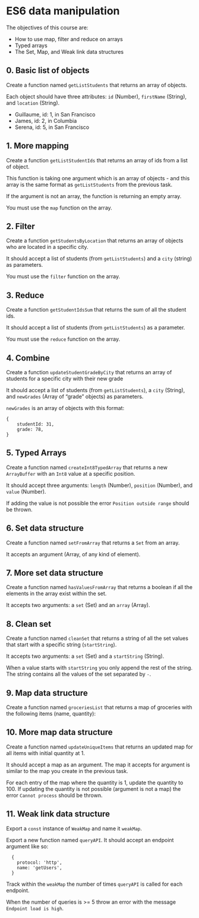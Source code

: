 # ES6 data manipulation

The objectives of this course are:

- How to use map, filter and reduce on arrays
- Typed arrays
- The Set, Map, and Weak link data structures

## 0. Basic list of objects 

Create a function named `getListStudents` that returns an array of objects.

Each object should have three attributes: `id` (Number), `firstName` (String), and `location` (String).

- Guillaume, id: 1, in San Francisco
- James, id: 2, in Columbia
- Serena, id: 5, in San Francisco

## 1. More mapping

Create a function `getListStudentIds` that returns an array of ids from a list of object.

This function is taking one argument which is an array of objects - and this array is the same format as `getListStudents` from the previous task.

If the argument is not an array, the function is returning an empty array.

You must use the `map` function on the array.

## 2. Filter 

Create a function `getStudentsByLocation` that returns an array of objects who are located in a specific city.

It should accept a list of students (from `getListStudents`) and a `city` (string) as parameters.

You must use the `filter` function on the array.

## 3. Reduce 

Create a function `getStudentIdsSum` that returns the sum of all the student ids.

It should accept a list of students (from `getListStudents`) as a parameter.

You must use the `reduce` function on the array.

## 4. Combine

Create a function `updateStudentGradeByCity` that returns an array of students for a specific city with their new grade

It should accept a list of students (from `getListStudents`), a `city` (String), and `newGrades` (Array of “grade” objects) as parameters.

`newGrades` is an array of objects with this format:
```
{
    studentId: 31,
    grade: 78,
}
```

## 5. Typed Arrays 

Create a function named `createInt8TypedArray` that returns a new `ArrayBuffer` with an `Int8` value at a specific position.

It should accept three arguments: `length` (Number), `position` (Number), and `value` (Number).

If adding the value is not possible the error `Position outside range` should be thrown.

## 6. Set data structure

Create a function named `setFromArray` that returns a `Set` from an array.

It accepts an argument (Array, of any kind of element).

## 7. More set data structure

Create a function named `hasValuesFromArray` that returns a boolean if all the elements in the array exist within the set.

It accepts two arguments: a `set` (Set) and an `array` (Array).

## 8. Clean set 

Create a function named `cleanSet` that returns a string of all the set values that start with a specific string (`startString`).

It accepts two arguments: a `set` (Set) and a `startString` (String).

When a value starts with `startString` you only append the rest of the string. The string contains all the values of the set separated by `-`.

## 9. Map data structure 

Create a function named `groceriesList` that returns a map of groceries with the following items (name, quantity):

## 10. More map data structure 

Create a function named `updateUniqueItems` that returns an updated map for all items with initial quantity at 1.

It should accept a map as an argument. The map it accepts for argument is similar to the map you create in the previous task.

For each entry of the map where the quantity is 1, update the quantity to 100. If updating the quantity is not possible (argument is not a map) the error `Cannot process` should be thrown.

## 11. Weak link data structure 

Export a `const` instance of `WeakMap` and name it `weakMap`.

Export a new function named `queryAPI`. It should accept an endpoint argument like so:

```
  {
    protocol: 'http',
    name: 'getUsers',
  }
```
Track within the `weakMap` the number of times `queryAPI` is called for each endpoint.

When the number of queries is >= 5 throw an error with the message `Endpoint load is high`.